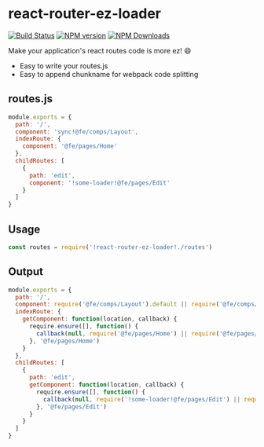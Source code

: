 # react-router-ez-loader
[![Build Status](https://travis-ci.org/imcuttle/react-router-ez-loader.svg?branch=master&style=flat-square)](https://travis-ci.org/imcuttle/react-router-ez-loader)
[![NPM version](https://img.shields.io/npm/v/react-router-ez-loader.svg?style=flat-square)](https://www.npmjs.com/package/react-router-ez-loader)
[![NPM Downloads](https://img.shields.io/npm/dm/react-router-ez-loader.svg?style=flat-square&maxAge=43200)](https://www.npmjs.com/package/react-router-ez-loader)

Make your application's react routes code is more ez! :smile:

- Easy to write your routes.js
- Easy to append chunkname for webpack code splitting

## routes.js
```javascript
module.exports = {
  path: '/',
  component: 'sync!@fe/comps/Layout',
  indexRoute: {
    component: '@fe/pages/Home'
  },
  childRoutes: [
    {
      path: 'edit',
      component: '!some-loader!@fe/pages/Edit'
    }
  ]
}
```

## Usage
```javascript
const routes = require('!react-router-ez-loader!./routes')
```

## Output
```javascript
module.exports = {
  path: '/',
  component: require('@fe/comps/Layout').default || require('@fe/comps/Layout'), 
  indexRoute: {
    getComponent: function(location, callback) {
      require.ensure([], function() {
        callback(null, require('@fe/pages/Home') || require('@fe/pages/Home').default)
      }, '@fe/pages/Home')
    }
  },
  childRoutes: [
    {
      path: 'edit',
      getComponent: function(location, callback) {
        require.ensure([], function() {
          callback(null, require('!some-loader!@fe/pages/Edit') || require('!some-loader!@fe/pages/Edit').default)
        }, '@fe/pages/Edit')
      }
    }
  ]
}
```
